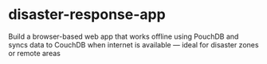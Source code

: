 # disaster-response-app
Build a browser-based web app that works offline using PouchDB and syncs data to CouchDB when internet is available — ideal for disaster zones or remote areas
